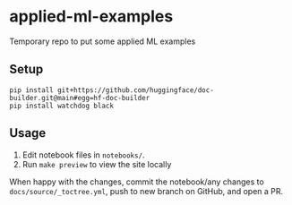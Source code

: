 # applied-ml-examples
Temporary repo to put some applied ML examples


## Setup

```
pip install git+https://github.com/huggingface/doc-builder.git@main#egg=hf-doc-builder
pip install watchdog black
```

## Usage

1. Edit notebook files in `notebooks/`.
2. Run `make preview` to view the site locally

When happy with the changes, commit the notebook/any changes to `docs/source/_toctree.yml`, push to new branch on GitHub, and open a PR.
